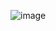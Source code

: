 ![image](https://user-images.githubusercontent.com/59748598/151294983-1d227f26-65df-47f5-bccb-d7306e90b5cb.png)



